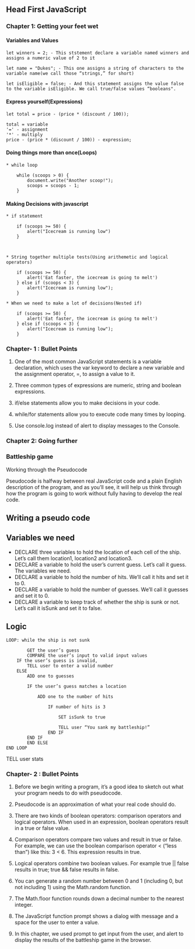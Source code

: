 ## Head First JavaScript

### Chapter 1: Getting your feet wet

#### Variables and Values

    let winners = 2; - This ststement declare a variable named winners and assigns a numeric value of 2 to it

    let name = "Dukes"; - This one assigns a string of characters to the variable name(we call those “strings,” for short)

    let isEligible = false; - And this statement assigns the value false to the variable isEligible. We call true/false values “booleans".

#### Express yourself(Expressions)

    let total = price - (price * (discount / 100));

    total = variable
    '=' - assignment
    '*' - multiply
    price - (price * (discount / 100)) - expression;

#### Doing things more than once(Loops)

    * while loop
        
        while (scoops > 0) {
            document.write("Another scoop!");
            scoops = scoops - 1;
        }

#### Making Decisions with javascript
    * if statement
    
        if (scoops >= 50) {
            alert("Icecream is running low")
        }



    * String together multiple tests(Using arithemetic and logical operators)

        if (scoops >= 50) {
            alert('Eat faster, the icecream is going to melt')
        } else if (scoops < 3) {
            alert("Icecream is running low");
        }

    * When we need to make a lot of decisions(Nested if)

        if (scoops >= 50) {
            alert('Eat faster, the icecream is going to melt')
        } else if (scoops < 3) {
            alert("Icecream is running low");
        }

### Chapter- 1 : Bullet Points

1. One of the most common JavaScript statements is a variable declaration, which uses the var keyword to declare a new variable and the assignment operator, =, to assign a value to it.

2. Three common types of expressions are numeric, string and boolean expressions.

3. if/else statements allow you to make decisions in your code.

4. while/for statements allow you to execute code many times by looping.

5. Use console.log instead of alert to display messages to the Console.


### Chapter 2: Going further

### Battleship game

Working through the Pseudocode

Pseudocode is halfway between real JavaScript code and a plain English description of the program, and as you’ll see, it will help us think through how the program is going to work without fully having to develop the real code.


Writing a pseudo code
---------------------

Variables we need
------------------

* DECLARE three variables to hold the location of each cell of the ship. Let’s call them
    location1, location2 and location3.
* DECLARE a variable to hold the user’s current guess. Let’s call it guess.
    The variables we need.
* DECLARE a variable to hold the number of hits. We’ll call it hits and set it to 0.
* DECLARE a variable to hold the number of guesses. We’ll call it guesses and set it to 0.
* DECLARE a variable to keep track of whether the ship is sunk or not. Let’s call it isSunk
  and set it to false.


 Logic
 -----

    LOOP: while the ship is not sunk

            GET the user’s guess
            COMPARE the user’s input to valid input values
        IF the user’s guess is invalid,
            TELL user to enter a valid number
        ELSE
            ADD one to guesses

            IF the user’s guess matches a location

                ADD one to the number of hits

                    IF number of hits is 3
                    
                        SET isSunk to true

                        TELL user “You sank my battleship!”
                    END IF
            END IF
            END ELSE
    END LOOP

TELL user stats

### Chapter- 2 : Bullet Points

1. Before we begin writing a program, it’s a good idea to sketch out what your program needs to do with pseudocode.

2. Pseudocode is an approximation of what your real code should do.

3. There are two kinds of boolean operators: comparison operators and logical operators. When used in an expression, boolean       operators result in a true or false value.

4. Comparison operators compare two values and result in true or false. For example, we can use the boolean comparison operator < (“less than”) like this: 3 < 6. This expression results in true.

5. Logical operators combine two boolean values. For example true || false results in true; true && false results in false.

6. You can generate a random number between 0 and 1 (including 0, but not including 1) using the Math.random function.

7. The Math.floor function rounds down a decimal number to the nearest integer.

8. The JavaScript function prompt shows a dialog with message and a space for the user to enter a value.

9. In this chapter, we used prompt to get input from the user, and alert to display the results of the battleship game in the browser.

